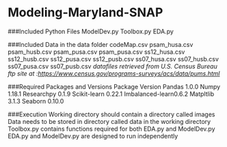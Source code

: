 # Modeling-Maryland-SNAP

###Included Python Files
ModelDev.py 
Toolbox.py
EDA.py

###Included Data in the data folder
codeMap.csv
psam_husa.csv
psam_husb.csv
psam_pusa.csv
psam_pusa.csv
ss12_husa.csv
ss12_husb.csv
ss12_pusa.csv
ss12_pusb.csv
ss07_husa.csv
ss07_husb.csv
ss07_pusa.csv
ss07_pusb.csv
*datafiles retrieved from U.S. Census Bureau ftp site at :https://www.census.gov/programs-surveys/acs/data/pums.html*

###Required Packages and Versions
Package	        Version
Pandas	        1.0.0
Numpy	          1.18.1
Researchpy      0.1.9
Scikit-learn	  0.22.1
Imbalanced-learn0.6.2
Matpltlib	      3.1.3
Seaborn	        0.10.0

###Execution
Working directory should contain a directory called images
Data needs to be stored in directory called data in the working directory
Toolbox.py contains functions required for both EDA.py and ModelDev.py
EDA.py and ModelDev.py are designed to run independently



